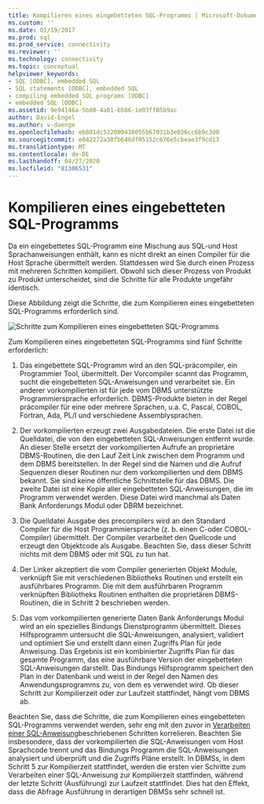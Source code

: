 ```yaml
---
title: Kompilieren eines eingebetteten SQL-Programms | Microsoft-Dokumentation
ms.custom: ''
ms.date: 01/19/2017
ms.prod: sql
ms.prod_service: connectivity
ms.reviewer: ''
ms.technology: connectivity
ms.topic: conceptual
helpviewer_keywords:
- SQL [ODBC], embedded SQL
- SQL statements [ODBC], embedded SQL
- compiling embedded SQL programs [ODBC]
- embedded SQL [ODBC]
ms.assetid: 9e94146a-5b80-4a01-b586-1e03ff05b9ac
author: David-Engel
ms.author: v-daenge
ms.openlocfilehash: eb801dc532009410055b67031b3e036cc6b9c3d0
ms.sourcegitcommit: e042272a38fb646df05152c676e5cbeae3f9cd13
ms.translationtype: MT
ms.contentlocale: de-DE
ms.lasthandoff: 04/27/2020
ms.locfileid: "81306531"
---
```

# <a name="compiling-an-embedded-sql-program"></a>Kompilieren eines eingebetteten SQL-Programms
Da ein eingebettetes SQL-Programm eine Mischung aus SQL-und Host Sprachanweisungen enthält, kann es nicht direkt an einen Compiler für die Host Sprache übermittelt werden. Stattdessen wird Sie durch einen Prozess mit mehreren Schritten kompiliert. Obwohl sich dieser Prozess von Produkt zu Produkt unterscheidet, sind die Schritte für alle Produkte ungefähr identisch.  
  
 Diese Abbildung zeigt die Schritte, die zum Kompilieren eines eingebetteten SQL-Programms erforderlich sind.  
  
 ![Schritte zum Kompilieren eines eingebetteten SQL-Programms](../../odbc/reference/media/pr02.gif "pr02")  
  
 Zum Kompilieren eines eingebetteten SQL-Programms sind fünf Schritte erforderlich:  
  
1.  Das eingebettete SQL-Programm wird an den SQL-präcompiler, ein Programmier Tool, übermittelt. Der Vorcompiler scannt das Programm, sucht die eingebetteten SQL-Anweisungen und verarbeitet sie. Ein anderer vorkompilierten ist für jede vom DBMS unterstützte Programmiersprache erforderlich. DBMS-Produkte bieten in der Regel präcompiler für eine oder mehrere Sprachen, u.a. C, Pascal, COBOL, Fortran, Ada, PL/I und verschiedene Assemblysprachen.  
  
2.  Der vorkompilierten erzeugt zwei Ausgabedateien. Die erste Datei ist die Quelldatei, die von den eingebetteten SQL-Anweisungen entfernt wurde. An dieser Stelle ersetzt der vorkompilierten Aufrufe an proprietäre DBMS-Routinen, die den Lauf Zeit Link zwischen dem Programm und dem DBMS bereitstellen. In der Regel sind die Namen und die Aufruf Sequenzen dieser Routinen nur dem vorkompilierten und dem DBMS bekannt. Sie sind keine öffentliche Schnittstelle für das DBMS. Die zweite Datei ist eine Kopie aller eingebetteten SQL-Anweisungen, die im Programm verwendet werden. Diese Datei wird manchmal als Daten Bank Anforderungs Modul oder DBRM bezeichnet.  
  
3.  Die Quelldatei Ausgabe des precompilers wird an den Standard Compiler für die Host Programmiersprache (z. b. einen C-oder COBOL-Compiler) übermittelt. Der Compiler verarbeitet den Quellcode und erzeugt den Objektcode als Ausgabe. Beachten Sie, dass dieser Schritt nichts mit dem DBMS oder mit SQL zu tun hat.  
  
4.  Der Linker akzeptiert die vom Compiler generierten Objekt Module, verknüpft Sie mit verschiedenen Bibliotheks Routinen und erstellt ein ausführbares Programm. Die mit dem ausführbaren Programm verknüpften Bibliotheks Routinen enthalten die proprietären DBMS-Routinen, die in Schritt 2 beschrieben werden.  
  
5.  Das vom vorkompilierten generierte Daten Bank Anforderungs Modul wird an ein spezielles Bindungs Dienstprogramm übermittelt. Dieses Hilfsprogramm untersucht die SQL-Anweisungen, analysiert, validiert und optimiert Sie und erstellt dann einen Zugriffs Plan für jede Anweisung. Das Ergebnis ist ein kombinierter Zugriffs Plan für das gesamte Programm, das eine ausführbare Version der eingebetteten SQL-Anweisungen darstellt. Das Bindungs Hilfsprogramm speichert den Plan in der Datenbank und weist in der Regel den Namen des Anwendungsprogramms zu, von dem es verwendet wird. Ob dieser Schritt zur Kompilierzeit oder zur Laufzeit stattfindet, hängt vom DBMS ab.  
  
 Beachten Sie, dass die Schritte, die zum Kompilieren eines eingebetteten SQL-Programms verwendet werden, sehr eng mit den zuvor in [Verarbeiten einer SQL-Anweisung](../../odbc/reference/processing-a-sql-statement.md)beschriebenen Schritten korrelieren. Beachten Sie insbesondere, dass der vorkompilierten die SQL-Anweisungen vom Host Sprachcode trennt und das Bindungs Programm die SQL-Anweisungen analysiert und überprüft und die Zugriffs Pläne erstellt. In DBMSs, in dem Schritt 5 zur Kompilierzeit stattfindet, werden die ersten vier Schritte zum Verarbeiten einer SQL-Anweisung zur Kompilierzeit stattfinden, während der letzte Schritt (Ausführung) zur Laufzeit stattfindet. Dies hat den Effekt, dass die Abfrage Ausführung in derartigen DBMSs sehr schnell ist.

